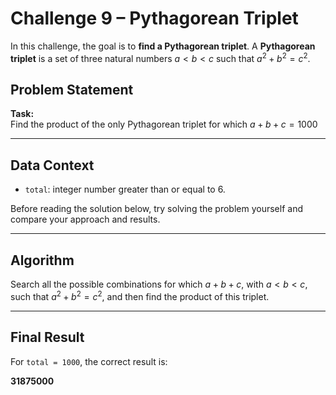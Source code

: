 # Challenge 9 – Pythagorean Triplet

In this challenge, the goal is to **find a Pythagorean triplet**. A **Pythagorean triplet** is a set of three natural numbers $a<b<c$ such that $a^2+b^2=c^2$.

## Problem Statement

**Task:**  
Find the product of the only Pythagorean triplet for which $a+b+c=1000$

---

## Data Context

- `total`: integer number greater than or equal to 6.

Before reading the solution below, try solving the problem yourself and compare your approach and results.

---

## Algorithm

Search all the possible combinations for which $a+b+c$, with $a<b<c$, such that $a^2+b^2=c^2$, and then find the product of this triplet.

---

## Final Result

For `total = 1000`, the correct result is:

**31875000**